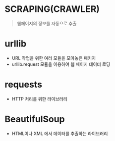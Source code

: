 # SCRAPING(CRAWLER)

> 웹페이지의 정보를 자동으로 추출

# urllib
   - URL 작업을 위한 여러 모듈을 모아놓은 패키지
   - urllib.request 모듈을 이용하여 웹 페이지 데이터 로딩

# requests
   - HTTP 처리를 위한 라이브러리


# BeautifulSoup
   - HTML이나 XML 에서 데이터를 추출하는 라이브러리